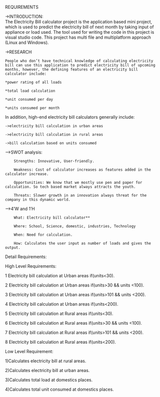 
REQUIREMENTS

   ->INTRODUCTION:  
   The Electricity Bill calculator project is the application based mini project, which 
   is used to predict the electricity bill of next month by taking input of appliance or load used. The tool used for writing the code in this project is visual studio code. This project has multi file and multiplatform approach (Linux and Windows).

   ->RESEARCH

    People who don’t have technical knowledge of calculating electricity bill can use this application to predict electricity bill of upcoming months, however, the defining features of an electricity bill calculator include:

    *power rating of all loads

    *total load calculation

    *unit consumed per day

    *units consumed per month

In addition, high-end electricity bill calculators generally include:

    ->electricity bill calculation in urban areas

    ->electricity bill calculation in rural areas

    ->bill calculation based on units consumed


-->SWOT analysis:

        Strengths: Innovative, User-friendly.

        Weakness: Cost of calculator increases as features added in the calculator increase.

        Opportunities: We know that we mostly use pen and paper for calculation. So tech based market always attracts the youth.

        Threats: Slower growth in an innovation always threat for the company in this dynamic world.

-->4’W and 1’H

        What: Electricity bill calculator**

        Where: School, Science, domestic, industries, Technology

        When: Need for calculation.

        How: Calculates the user input as number of loads and gives the output.

Detail Requirements:

High Level Requirements:

  1 Electricity bill calculation at Urban areas if(units<30).

  2 Electricity bill calculation at Urban areas if(units>30 && units <100).

  3 Electricity bill calculation at Urban areas if(units>101 && units <200).

  4 Electricity bill calculation at Urban areas if(units<200).	

  5 Electricity bill calculation at Rural areas if(units<30).

  6 Electricity bill calculation at Rural areas if(units>30 && units <100).

  7 Electricity bill calculation at Rural areas if(units>101 && units <200).	

  8 Electricity bill calculation at Rural areas if(units<200).

Low Level Requirement:

1)Calculates electricity bill at rural areas.

2)Calculates electricity bill at urban areas.

3)Calculates total load at domestics places.

4)Calculates total unit consumed at domestics places.